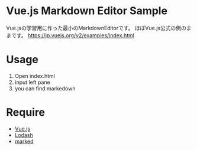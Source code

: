 # Vue.js Markdown Editor Sample

Vue.jsの学習用に作った最小のMarkdownEditorです。
ほぼVue.js公式の例のままです。
https://jp.vuejs.org/v2/examples/index.html

# Usage

1. Open index.html
1. input left pane
1. you can find markedown

# Require

- [Vue.js](https://jp.vuejs.org/)
- [Lodash](https://lodash.com)
- [marked](https://github.com/chjj/marked)
